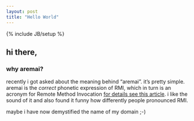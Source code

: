 ```yaml
---
layout: post
title: "Hello World"
---
```

{% include JB/setup %}

## hi there,

### why aremai?

recently i got asked about the meaning behind “aremai”. it’s pretty simple. aremai is the _correct_ phonetic expression of RMI, which in turn is an acronym for Remote Method Invocation [for details see this article](http://en.wikipedia.org/wiki/Java_remote_method_invocation). i like the sound of it and also found it funny how differently people pronounced RMI. 

maybe i have now demystified the name of my domain ;-)


